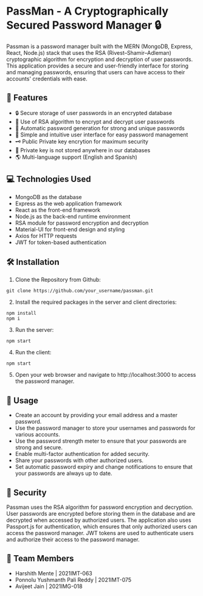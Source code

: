 # PassMan - A Cryptographically Secured Password Manager 🔒

Passman is a password manager built with the MERN (MongoDB, Express, React, Node.js) stack that uses the RSA (Rivest–Shamir–Adleman) cryptographic algorithm for encryption and decryption of user passwords. This application provides a secure and user-friendly interface for storing and managing passwords, ensuring that users can have access to their accounts' credentials with ease.

## 🚀 Features
- 🔒 Secure storage of user passwords in an encrypted database
- 🔐 Use of RSA algorithm to encrypt and decrypt user passwords
- 🔑 Automatic password generation for strong and unique passwords
- 🌟 Simple and intuitive user interface for easy password management
- 🗝️ Public Private key encrytion for maximum security
- 🚫 Private key is not stored anywhere in our databases
- 🌎 Multi-language support (English and Spanish)

## 💻 Technologies Used
- MongoDB as the database
- Express as the web application framework
- React as the front-end framework
- Node.js as the back-end runtime environment
- RSA module for password encryption and decryption
- Material-UI for front-end design and styling
- Axios for HTTP requests
- JWT for token-based authentication

## 🛠️ Installation
1. Clone the Repository from Github:
```
git clone https://github.com/your_username/passman.git
```
2. Install the required packages in the server and client directories:
```
npm install
npm i
```
3. Run the server:
```
npm start
```
4. Run the client:
```
npm start
```
5. Open your web browser and navigate to http://localhost:3000 to access the password manager.

## 🚀 Usage
- Create an account by providing your email address and a master password.
- Use the password manager to store your usernames and passwords for various accounts.
- Use the password strength meter to ensure that your passwords are strong and secure.
- Enable multi-factor authentication for added security.
- Share your passwords with other authorized users.
- Set automatic password expiry and change notifications to ensure that your passwords are always up to date.

## 🔐 Security
Passman uses the RSA algorithm for password encryption and decryption. User passwords are encrypted before storing them in the database and are decrypted when accessed by authorized users. The application also uses Passport.js for authentication, which ensures that only authorized users can access the password manager. JWT tokens are used to authenticate users and authorize their access to the password manager.

## 👥 Team Members
- Harshith Mente | 2021IMT-063
- Ponnolu Yushmanth Pali Reddy | 2021IMT-075
- Avijeet Jain | 2021IMG-018
